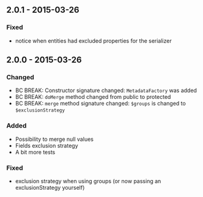 ## 2.0.1 - 2015-03-26

### Fixed

* notice when entities had excluded properties for the serializer

## 2.0.0 - 2015-03-26

### Changed

* BC BREAK: Constructor signature changed: `MetadataFactory` was added
* BC BREAK: `doMerge` method changed from public to protected
* BC BREAK: `merge` method signature changed: `$groups` is changed to `$exclusionStrategy`

### Added

* Possibility to merge null values
* Fields exclusion strategy
* A bit more tests

### Fixed

* exclusion strategy when using groups (or now passing an exclusionStrategy yourself) 

